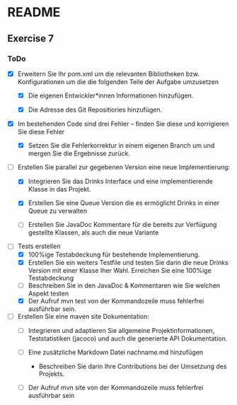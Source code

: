 # README

## Exercise 7

### ToDo

- [x] Erweitern Sie Ihr pom.xml um die relevanten Bibliotheken bzw. Konfigurationen
  um die die folgenden Teile der Aufgabe umzusetzen
  - [x] Die eigenen Entwickler*innen
    Informationen hinzufügen.
  - [x]  Die Adresse des Git Repositiories hinzufügen.


- [x] Im bestehenden Code sind drei Fehler – finden Sie diese und korrigieren Sie diese
  Fehler
  - [x] Setzen Sie die Fehlerkorrektur in einem eigenen Branch um und mergen
    Sie die Ergebnisse zurück.


- [ ] Erstellen Sie parallel zur gegebenen Version eine neue Implementierung:
  - [x] Integrieren Sie das Drinks Interface und eine implementierende Klasse in
    das Projekt.
  - [x] Erstellen Sie eine Queue Version die es ermöglicht Drinks in einer Queue
    zu verwalten
  - [ ] Erstellen Sie JavaDoc Kommentare für die bereits zur Verfügung gestellte
    Klassen, als auch die neue Variante
  

- [ ] Tests erstellen
  - [x] 100%ige Testabdeckung für bestehende Implementierung.
  - [x] Erstellen Sie ein weiters Testfile und testen Sie darin die neue Drinks
    Version mit einer Klasse Iher Wahl. Erreichen Sie eine 100%ige
    Testabdeckung
  - [ ] Beschreiben Sie in den JavaDoc & Kommentaren wie Sie welchen Aspekt
    testen
  - [x] Der Aufruf mvn test von der Kommandozeile muss fehlerfrei ausführbar
    sein.

- [ ] Erstellen Sie eine maven site Dokumentation:
  - [ ] Integrieren und adaptieren Sie allgemeine Projektinformationen,
    Teststatistiken (jacoco) und auch die generierte API Dokumentation.
  - [ ] Eine zusätzliche Markdown Datei nachname.md
    hinzufügen
    - Beschreiben Sie darin Ihre Contributions bei der Umsetzung des
      Projekts.
  - [ ] Der Aufruf mvn site von der Kommandozeile muss fehlerfrei ausführbar
    sein


